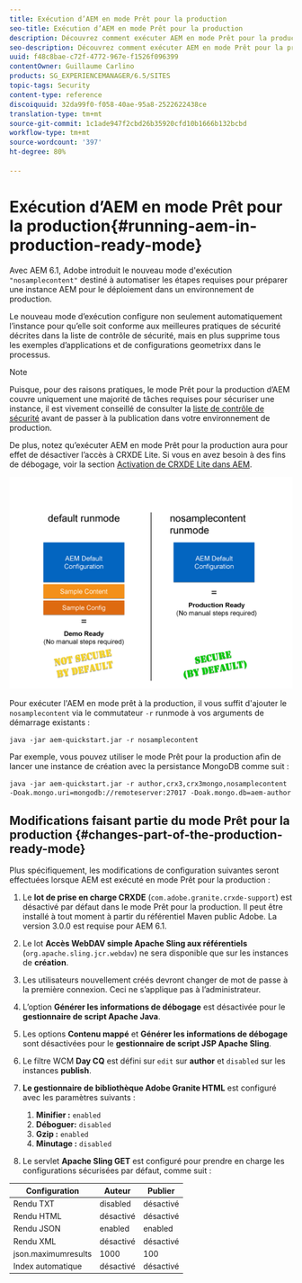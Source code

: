 ```yaml
---
title: Exécution d’AEM en mode Prêt pour la production
seo-title: Exécution d’AEM en mode Prêt pour la production
description: Découvrez comment exécuter AEM en mode Prêt pour la production.
seo-description: Découvrez comment exécuter AEM en mode Prêt pour la production.
uuid: f48c8bae-c72f-4772-967e-f1526f096399
contentOwner: Guillaume Carlino
products: SG_EXPERIENCEMANAGER/6.5/SITES
topic-tags: Security
content-type: reference
discoiquuid: 32da99f0-f058-40ae-95a8-2522622438ce
translation-type: tm+mt
source-git-commit: 1c1ade947f2cbd26b35920cfd10b1666b132bcbd
workflow-type: tm+mt
source-wordcount: '397'
ht-degree: 80%

---
```



# Exécution d’AEM en mode Prêt pour la production{#running-aem-in-production-ready-mode}

Avec AEM 6.1, Adobe introduit le nouveau mode d&#39;exécution `"nosamplecontent"` destiné à automatiser les étapes requises pour préparer une instance AEM pour le déploiement dans un environnement de production.

Le nouveau mode d’exécution configure non seulement automatiquement l’instance pour qu’elle soit conforme aux meilleures pratiques de sécurité décrites dans la liste de contrôle de sécurité, mais en plus supprime tous les exemples d’applications et de configurations geometrixx dans le processus.

>[!NOTE]
>
>Puisque, pour des raisons pratiques, le mode Prêt pour la production d’AEM couvre uniquement une majorité de tâches requises pour sécuriser une instance, il est vivement conseillé de consulter la [liste de contrôle de sécurité](/help/sites-administering/security-checklist.md) avant de passer à la publication dans votre environnement de production.
>
>De plus, notez qu’exécuter AEM en mode Prêt pour la production aura pour effet de désactiver l’accès à CRXDE Lite. Si vous en avez besoin à des fins de débogage, voir la section [Activation de CRXDE Lite dans AEM](/help/sites-administering/enabling-crxde-lite.md).

![chlimage_1-83](assets/chlimage_1-83a.png)

Pour exécuter l&#39;AEM en mode prêt à la production, il vous suffit d&#39;ajouter le `nosamplecontent` via le commutateur `-r` runmode à vos arguments de démarrage existants :

```shell
java -jar aem-quickstart.jar -r nosamplecontent
```

Par exemple, vous pouvez utiliser le mode Prêt pour la production afin de lancer une instance de création avec la persistance MongoDB comme suit :

```shell
java -jar aem-quickstart.jar -r author,crx3,crx3mongo,nosamplecontent -Doak.mongo.uri=mongodb://remoteserver:27017 -Doak.mongo.db=aem-author
```

## Modifications faisant partie du mode Prêt pour la production {#changes-part-of-the-production-ready-mode}

Plus spécifiquement, les modifications de configuration suivantes seront effectuées lorsque AEM est exécuté en mode Prêt pour la production :

1. Le **lot de prise en charge CRXDE** (`com.adobe.granite.crxde-support`) est désactivé par défaut dans le mode Prêt pour la production. Il peut être installé à tout moment à partir du référentiel Maven public Adobe. La version 3.0.0 est requise pour AEM 6.1.

1. Le lot **Accès WebDAV simple Apache Sling aux référentiels** (`org.apache.sling.jcr.webdav`) ne sera disponible que sur les instances de **création**.

1. Les utilisateurs nouvellement créés devront changer de mot de passe à la première connexion. Ceci ne s’applique pas à l’administrateur.
1. L’option **Générer les informations de débogage** est désactivée pour le **gestionnaire de script Apache Java**.

1. Les options **Contenu mappé** et **Générer les informations de débogage** sont désactivées pour le **gestionnaire de script JSP Apache Sling**.

1. Le filtre WCM **Day CQ** est défini sur `edit` sur **author** et `disabled` sur les instances **publish**.

1. **Le gestionnaire de bibliothèque Adobe Granite HTML** est configuré avec les paramètres suivants :

   1. **Minifier :** `enabled`
   1. **Déboguer:** `disabled`
   1. **Gzip :** `enabled`
   1. **Minutage :** `disabled`

1. Le servlet **Apache Sling GET** est configuré pour prendre en charge les configurations sécurisées par défaut, comme suit :

| **Configuration** | **Auteur** | **Publier** |
|---|---|---|
| Rendu TXT | disabled | désactivé |
| Rendu HTML | désactivé | désactivé |
| Rendu JSON | enabled | enabled |
| Rendu XML | désactivé | désactivé |
| json.maximumresults | 1000 | 100 |
| Index automatique | désactivé | désactivé |

